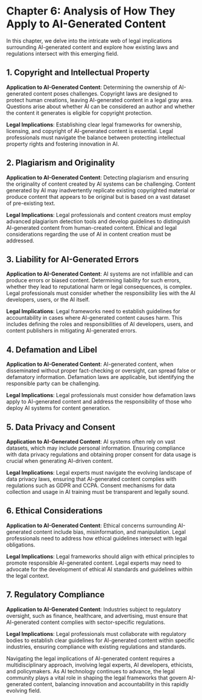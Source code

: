 Chapter 6: Analysis of How They Apply to AI-Generated Content
=============================================================

In this chapter, we delve into the intricate web of legal implications surrounding AI-generated content and explore how existing laws and regulations intersect with this emerging field.

**1. Copyright and Intellectual Property**
------------------------------------------

**Application to AI-Generated Content**: Determining the ownership of AI-generated content poses challenges. Copyright laws are designed to protect human creations, leaving AI-generated content in a legal gray area. Questions arise about whether AI can be considered an author and whether the content it generates is eligible for copyright protection.

**Legal Implications**: Establishing clear legal frameworks for ownership, licensing, and copyright of AI-generated content is essential. Legal professionals must navigate the balance between protecting intellectual property rights and fostering innovation in AI.

**2. Plagiarism and Originality**
---------------------------------

**Application to AI-Generated Content**: Detecting plagiarism and ensuring the originality of content created by AI systems can be challenging. Content generated by AI may inadvertently replicate existing copyrighted material or produce content that appears to be original but is based on a vast dataset of pre-existing text.

**Legal Implications**: Legal professionals and content creators must employ advanced plagiarism detection tools and develop guidelines to distinguish AI-generated content from human-created content. Ethical and legal considerations regarding the use of AI in content creation must be addressed.

**3. Liability for AI-Generated Errors**
----------------------------------------

**Application to AI-Generated Content**: AI systems are not infallible and can produce errors or biased content. Determining liability for such errors, whether they lead to reputational harm or legal consequences, is complex. Legal professionals must consider whether the responsibility lies with the AI developers, users, or the AI itself.

**Legal Implications**: Legal frameworks need to establish guidelines for accountability in cases where AI-generated content causes harm. This includes defining the roles and responsibilities of AI developers, users, and content publishers in mitigating AI-generated errors.

**4. Defamation and Libel**
---------------------------

**Application to AI-Generated Content**: AI-generated content, when disseminated without proper fact-checking or oversight, can spread false or defamatory information. Defamation laws are applicable, but identifying the responsible party can be challenging.

**Legal Implications**: Legal professionals must consider how defamation laws apply to AI-generated content and address the responsibility of those who deploy AI systems for content generation.

**5. Data Privacy and Consent**
-------------------------------

**Application to AI-Generated Content**: AI systems often rely on vast datasets, which may include personal information. Ensuring compliance with data privacy regulations and obtaining proper consent for data usage is crucial when generating AI-driven content.

**Legal Implications**: Legal experts must navigate the evolving landscape of data privacy laws, ensuring that AI-generated content complies with regulations such as GDPR and CCPA. Consent mechanisms for data collection and usage in AI training must be transparent and legally sound.

**6. Ethical Considerations**
-----------------------------

**Application to AI-Generated Content**: Ethical concerns surrounding AI-generated content include bias, misinformation, and manipulation. Legal professionals need to address how ethical guidelines intersect with legal obligations.

**Legal Implications**: Legal frameworks should align with ethical principles to promote responsible AI-generated content. Legal experts may need to advocate for the development of ethical AI standards and guidelines within the legal context.

**7. Regulatory Compliance**
----------------------------

**Application to AI-Generated Content**: Industries subject to regulatory oversight, such as finance, healthcare, and advertising, must ensure that AI-generated content complies with sector-specific regulations.

**Legal Implications**: Legal professionals must collaborate with regulatory bodies to establish clear guidelines for AI-generated content within specific industries, ensuring compliance with existing regulations and standards.

Navigating the legal implications of AI-generated content requires a multidisciplinary approach, involving legal experts, AI developers, ethicists, and policymakers. As AI technology continues to advance, the legal community plays a vital role in shaping the legal frameworks that govern AI-generated content, balancing innovation and accountability in this rapidly evolving field.
